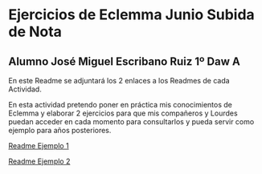 # Ejercicios de Eclemma Junio Subida de Nota

## Alumno José Miguel Escribano Ruiz 1º Daw A

En este Readme se adjuntará los 2 enlaces a los Readmes de cada Actividad.

En esta actividad pretendo poner en práctica mis conocimientos de Eclemma y elaborar 2 ejercicios para que mis compañeros y Lourdes puedan acceder en cada momento para consultarlos y pueda servir como ejemplo para años posteriores.

[Readme Ejemplo 1](Ejercicio%201/README.md)

[Readme Ejemplo 2](Ejercicio%202/README.md/)
